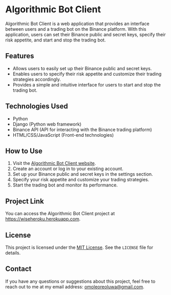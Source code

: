 <h1>Algorithmic Bot Client</h1>
<p>Algorithmic Bot Client is a web application that provides an interface between users and a trading bot on the Binance platform. With this application, users can set their Binance public and secret keys, specify their risk appetite, and start and stop the trading bot.</p>
<h2>Features</h2>
<ul>
  <li>Allows users to easily set up their Binance public and secret keys.</li>
  <li>Enables users to specify their risk appetite and customize their trading strategies accordingly.</li>
  <li>Provides a simple and intuitive interface for users to start and stop the trading bot.</li>
</ul>
<h2>Technologies Used</h2>
<ul>
  <li>Python</li>
  <li>Django (Python web framework)</li>
  <li>Binance API (API for interacting with the Binance trading platform)</li>
  <li>HTML/CSS/JavaScript (Front-end technologies)</li>
</ul>
<h2>How to Use</h2>
<ol>
  <li>Visit the <a href="https://wiseheroku.herokuapp.com">Algorithmic Bot Client website</a>.</li>
  <li>Create an account or log in to your existing account.</li>
  <li>Set up your Binance public and secret keys in the settings section.</li>
  <li>Specify your risk appetite and customize your trading strategies.</li>
  <li>Start the trading bot and monitor its performance.</li>
</ol>
<h2>Project Link</h2>
<p>You can access the Algorithmic Bot Client project at <a href="https://wiseheroku.herokuapp.com">https://wiseheroku.herokuapp.com</a>.</p>
<h2>License</h2>
<p>This project is licensed under the <a href="https://opensource.org/licenses/MIT">MIT License</a>. See the <code>LICENSE</code> file for details.</p>
<h2>Contact</h2>
<p>If you have any questions or suggestions about this project, feel free to reach out to me at my email address: <a href="mailto:omoleoreoluwa@gmail.com">omoleoreoluwa@gmail.com</a>.</p>



